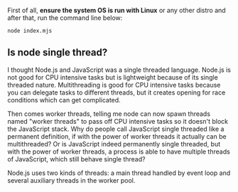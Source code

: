 First of all, **ensure the system OS is run with Linux** or any other distro and after that, run the command line below:

```
node index.mjs
```

## Is node single thread?

I thought Node.js and JavaScript was a single threaded language. Node.js is not good for CPU intensive tasks but is lightweight because of its single threaded nature. Multithreading is good for CPU intensive tasks because you can delegate tasks to different threads, but it creates opening for race conditions which can get complicated.

Then comes worker threads, telling me node can now spawn threads named "worker threads" to pass off CPU intensive tasks so it doesn't block the JavaScript stack. Why do people call JavaScript single threaded like a permanent definition, if with the power of worker threads it actually can be multithreaded? Or is JavaScript indeed permanently single threaded, but with the power of worker threads, a process is able to have multiple threads of JavaScript, which still behave single thread?

Node.js uses two kinds of threads: a main thread handled by event loop and several auxiliary threads in the worker pool.